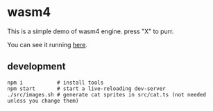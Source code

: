 # wasm4

This is a simple demo of wasm4 engine. press "X" to purr.

You can see it running [here](https://wasmcat.surge.sh/).


## development

```
npm i           # install tools
npm start       # start a live-reloading dev-server
./src/images.sh # generate cat sprites in src/cat.ts (not needed unless you change them)
```